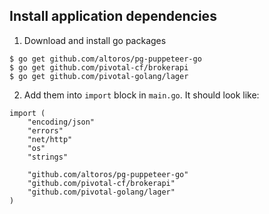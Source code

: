 ## Install application dependencies

1. Download and install go packages

```
$ go get github.com/altoros/pg-puppeteer-go
$ go get github.com/pivotal-cf/brokerapi
$ go get github.com/pivotal-golang/lager
```

2. Add them into `import` block in `main.go`. It should look like:

```
import (
	"encoding/json"
	"errors"
	"net/http"
	"os"
	"strings"

	"github.com/altoros/pg-puppeteer-go"
	"github.com/pivotal-cf/brokerapi"
	"github.com/pivotal-golang/lager"
)
```
